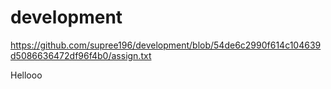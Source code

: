 # development

https://github.com/supree196/development/blob/54de6c2990f614c104639d5086636472df96f4b0/assign.txt

Hellooo
